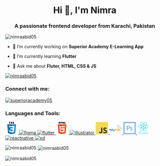<h1 align="center">Hi 👋, I'm Nimra</h1>
<h3 align="center">A passionate frontend developer from Karachi, Pakistan</h3>

<p align="left"> <img src="https://komarev.com/ghpvc/?username=nimraabid05&label=Profile%20views&color=0e75b6&style=flat" alt="nimraabid05" /> </p>



- 🔭 I’m currently working on **Superior Academy E-Learning App**

- 🌱 I’m currently learning **Flutter**

- 💬 Ask me about **Fluter, HTML, CSS & JS**

<p align="left"> <a href="https://github.com/ryo-ma/github-profile-trophy"><img src="https://github-profile-trophy.vercel.app/?username=nimraabid05" alt="nimraabid05" /></a> </p>

<h3 align="left">Connect with me:</h3>
<p align="left">
<a href="https://www.youtube.com/c/superioracademy05" target="blank"><img align="center" src="https://raw.githubusercontent.com/rahuldkjain/github-profile-readme-generator/master/src/images/icons/Social/youtube.svg" alt="superioracademy05" height="30" width="40" /></a>
</p>

<h3 align="left">Languages and Tools:</h3>
<p align="left"> <a href="https://www.w3schools.com/css/" target="_blank" rel="noreferrer"> <img src="https://raw.githubusercontent.com/devicons/devicon/master/icons/css3/css3-original-wordmark.svg" alt="css3" width="40" height="40"/> </a> <a href="https://www.figma.com/" target="_blank" rel="noreferrer"> <img src="https://www.vectorlogo.zone/logos/figma/figma-icon.svg" alt="figma" width="40" height="40"/> </a> <a href="https://flutter.dev" target="_blank" rel="noreferrer"> <img src="https://www.vectorlogo.zone/logos/flutterio/flutterio-icon.svg" alt="flutter" width="40" height="40"/> </a> <a href="https://www.w3.org/html/" target="_blank" rel="noreferrer"> <img src="https://raw.githubusercontent.com/devicons/devicon/master/icons/html5/html5-original-wordmark.svg" alt="html5" width="40" height="40"/> </a> <a href="https://www.adobe.com/in/products/illustrator.html" target="_blank" rel="noreferrer"> <img src="https://www.vectorlogo.zone/logos/adobe_illustrator/adobe_illustrator-icon.svg" alt="illustrator" width="40" height="40"/> </a> <a href="https://developer.mozilla.org/en-US/docs/Web/JavaScript" target="_blank" rel="noreferrer"> <img src="https://raw.githubusercontent.com/devicons/devicon/master/icons/javascript/javascript-original.svg" alt="javascript" width="40" height="40"/> </a> <a href="https://www.mysql.com/" target="_blank" rel="noreferrer"> <img src="https://raw.githubusercontent.com/devicons/devicon/master/icons/mysql/mysql-original-wordmark.svg" alt="mysql" width="40" height="40"/> </a> <a href="https://www.photoshop.com/en" target="_blank" rel="noreferrer"> <img src="https://raw.githubusercontent.com/devicons/devicon/master/icons/photoshop/photoshop-line.svg" alt="photoshop" width="40" height="40"/> </a> <a href="https://reactjs.org/" target="_blank" rel="noreferrer"> <img src="https://raw.githubusercontent.com/devicons/devicon/master/icons/react/react-original-wordmark.svg" alt="react" width="40" height="40"/> </a> <a href="https://reactnative.dev/" target="_blank" rel="noreferrer"> <img src="https://reactnative.dev/img/header_logo.svg" alt="reactnative" width="40" height="40"/> </a> <a href="https://www.adobe.com/products/xd.html" target="_blank" rel="noreferrer"> <img src="https://cdn.worldvectorlogo.com/logos/adobe-xd.svg" alt="xd" width="40" height="40"/> </a> </p>

<p><img align="left" src="https://github-readme-stats.vercel.app/api/top-langs?username=nimraabid05&show_icons=true&locale=en&layout=compact" alt="nimraabid05" /></p>

<p>&nbsp;<img align="center" src="https://github-readme-stats.vercel.app/api?username=nimraabid05&show_icons=true&locale=en" alt="nimraabid05" /></p>

<p><img align="center" src="https://github-readme-streak-stats.herokuapp.com/?user=nimraabid05&" alt="nimraabid05" /></p>


